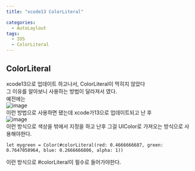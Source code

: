 ```yaml
---
title: "xcode13 ColorLiteral"

categories:
  - AutoLaylout
tags:
  - IOS
  - ColorLiteral
---
```


## ColorLiteral
xcode13으로 업데이트 하고나서, ColorLiteral이 먹히지 않았다  
그 이유를 알아보니 사용하는 방법이 달라져서 였다.  
예전에는  
![image](https://user-images.githubusercontent.com/68246962/137787635-4f3f8cd7-43c8-4108-b090-a6efbdb2cbae.png)  
이런 방법으로 사용하면 됐는데 xcode가13으로 업데이트되고 난 후    
![image](https://user-images.githubusercontent.com/68246962/137787901-e6f107cb-c7c5-4190-8a64-06dbe2a0d168.png)  
이런 방식으로 색상을 밖에서 지정을 하고 난후 그걸 UIColor로 가져오는 방식으로 사용해야한다.  
~~~
let mygreen = Color(#colorLiteral(red: 0.4666666687, green: 0.7647058964, blue: 0.2666666806, alpha: 1))
~~~  
이런 방식으로 #colorLiteral이 필수로 들어가야한다.